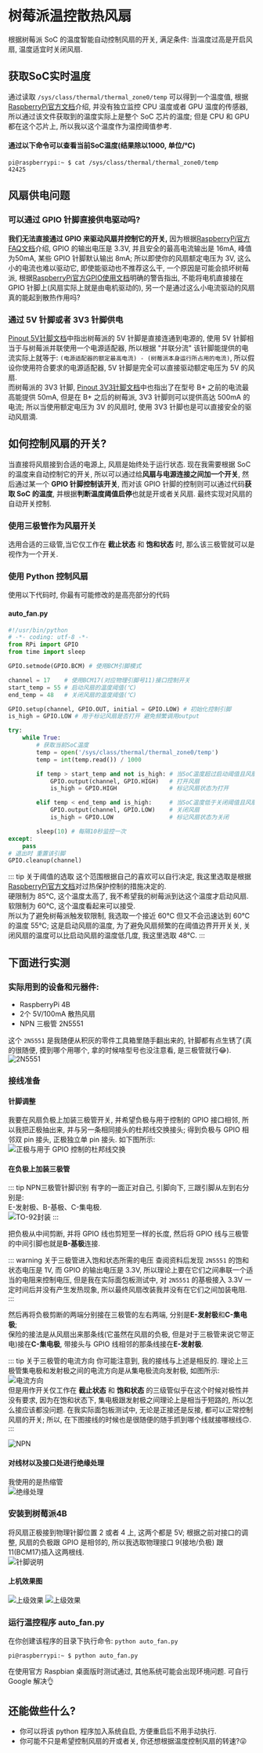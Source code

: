 # 树莓派温控散热风扇
根据树莓派 SoC 的温度智能自动控制风扇的开关, 满足条件: 当温度过高是开启风扇, 温度适宜时关闭风扇.

## 获取SoC实时温度
通过读取 `/sys/class/thermal/thermal_zone0/temp` 可以得到一个温度值, 根据[RaspberryPi官方文档](https://www.raspberrypi.org/documentation/hardware/raspberrypi/frequency-management.md)介绍, 
并没有独立监控 CPU 温度或者 GPU 温度的传感器, 所以通过该文件获取到的温度实际上是整个 SoC 芯片的温度; 但是 CPU 和 GPU 都在这个芯片上, 所以我以这个温度作为温控阈值参考.

#### 通过以下命令可以查看当前SoC温度(结果除以1000, 单位/℃)
```shell script
pi@raspberrypi:~ $ cat /sys/class/thermal/thermal_zone0/temp
42425
```

## 风扇供电问题
### 可以通过 GPIO 针脚直接供电驱动吗?
**我们无法直接通过 GPIO 来驱动风扇并控制它的开关,** 因为根据[RaspberryPi官方FAQ文档](https://www.raspberrypi.org/documentation/faqs/#pi-power)介绍, 
GPIO 的输出电压是 3.3V, 并且安全的最高电流输出是 16mA, 峰值为50mA, 某些 GPIO 针脚默认输出 8mA; 所以即使你的风扇额定电压为 3V, 这么小的电流也难以驱动它, 即使能驱动也不推荐这么干, 一个原因是可能会损坏树莓派, 
根据[RaspberryPi官方GPIO使用文档](https://www.raspberrypi.org/documentation/usage/gpio/README.md)明确的警告指出, 不能将电机直接接在 GPIO 针脚上(风扇实际上就是由电机驱动的), 另一个是通过这么小电流驱动的风扇真的能起到散热作用吗? 

### 通过 5V 针脚或者 3V3 针脚供电
[Pinout 5V针脚文档](https://pinout.xyz/pinout/pin2_5v_power)中指出树莓派的 5V 针脚是直接连通到电源的, 使用 5V 针脚相当于与树莓派并联使用一个电源适配器, 所以根据 "并联分流" 该针脚能提供的电流实际上就等于:
 `(电源适配器的额定最高电流) - (树莓派本身运行所占用的电流)`, 所以假设你使用符合要求的电源适配器, 5V 针脚是完全可以直接驱动额定电压为 5V 的风扇.  
而树莓派的 3V3 针脚, [Pinout 3V3针脚文档](https://pinout.xyz/pinout/pin1_3v3_power)中也指出了在型号 B+ 之前的电流最高能提供 50mA, 但是在 B+ 之后的树莓派, 3V3 针脚则可以提供高达 500mA 的电流; 
所以当使用额定电压为 3V 的风扇时, 使用 3V3 针脚也是可以直接安全的驱动风扇滴.


## 如何控制风扇的开关?
当直接将风扇接到合适的电源上, 风扇是始终处于运行状态. 现在我需要根据 SoC 的温度来自动控制它的开关, 所以可以通过给**风扇与电源连接之间加一个开关**, 然后通过某一个 **GPIO 针脚控制该开关**, 而对该 GPIO 针脚的控制则可以通过代码**获取 SoC 的温度**, 
并根据**判断温度阈值启停**也就是开或者关风扇. 最终实现对风扇的自动开关控制.

### 使用三极管作为风扇开关
选用合适的三级管,当它仅工作在 **截止状态** 和 **饱和状态** 时, 那么该三极管就可以是视作为一个开关.

### 使用 Python 控制风扇
使用以下代码时, 你最有可能修改的是高亮部分的代码
#### auto_fan.py
```python {8,9,10}
#!/usr/bin/python
# -*- coding: utf-8 -*-
from RPi import GPIO
from time import sleep

GPIO.setmode(GPIO.BCM) # 使用BCM引脚模式

channel = 17    # 使用BCM17(对应物理引脚号11)接口控制开关
start_temp = 55 # 启动风扇的温度阈值(℃)
end_temp = 48   # 关闭风扇的温度阈值(℃)

GPIO.setup(channel, GPIO.OUT, initial = GPIO.LOW) # 初始化控制引脚
is_high = GPIO.LOW # 用于标记风扇是否打开 避免频繁调用output

try:
    while True:
        # 获取当前SoC温度
        temp = open('/sys/class/thermal/thermal_zone0/temp')
        temp = int(temp.read()) / 1000

        if temp > start_temp and not is_high: # 当SoC温度超过启动阈值且风扇处于关闭状态
            GPIO.output(channel, GPIO.HIGH)   # 打开风扇
            is_high = GPIO.HIGH               # 标记风扇状态为打开

        elif temp < end_temp and is_high:     # 当SoC温度低于关闭阈值且风扇处于打开状态
            GPIO.output(channel, GPIO.LOW)    # 关闭风扇
            is_high = GPIO.LOW                # 标记风扇状态为关闭

        sleep(10) # 每隔10秒监控一次
except:
    pass
# 退出时 重置该引脚
GPIO.cleanup(channel)
```
::: tip 关于阈值的选取
这个范围根据自己的喜欢可以自行决定, 我这里选取是根据[RaspberryPi官方文档](https://www.raspberrypi.org/documentation/hardware/raspberrypi/frequency-management.md)对过热保护控制的措施决定的.   
硬限制为 85℃, 这个温度太高了, 我不希望我的树莓派到达这个温度才启动风扇.  
软限制为 60℃, 这个温度看起来可以接受.  
所以为了避免树莓派触发软限制, 我选取一个接近 60℃ 但又不会迅速达到 60℃ 的温度 55℃; 这是启动风扇的温度, 
为了避免风扇频繁的在阈值边界开开关关, 关闭风扇的温度可以比启动风扇的温度低几度, 我这里选取 48℃.
:::

## 下面进行实测
### 实际用到的设备和元器件:
- RaspberryPi 4B
- 2个 5V/100mA 散热风扇
- NPN 三极管 2N5551

这个 `2N5551` 是我随便从积灰的零件工具箱里随手翻出来的, 针脚都有点生锈了(真的很随便, 摸到哪个用哪个, 拿的时候啥型号也没注意看, 是三极管就行😂).  
![2N5551](../img/raspberrypi4b-fan-2n5551.jpg)

### 接线准备
#### 针脚调整
我要在风扇负极上加装三极管开关, 并希望负极与用于控制的 GPIO 接口相邻, 所以我把正极抽出来, 并与另一条相同接头的杜邦线交换接头; 得到负极与 GPIO 相邻双 pin 接头, 正极独立单 pin 接头. 如下图所示:  
![正极与用于 GPIO 控制的杜邦线交换](../img/raspberry-pi-auto-fan_0.jpg)

#### 在负极上加装三极管
::: tip NPN三极管针脚识别
有字的一面正对自己, 引脚向下, 三跟引脚从左到右分别是:  
E-发射极、B-基极、C-集电极.  
![TO-92封装](../img/raspberry-pi-auto-fan_1.png)
:::

把负极从中间剪断, 并将 GPIO 线也剪短至一样的长度, 然后将 GPIO 线与三极管的中间引脚也就是**B-基极**连接.

::: warning 关于三极管进入饱和状态所需的电压
查阅资料后发现 `2N5551` 的饱和状态电压是 1V, 而 GPIO 的输出电压是 3.3V, 所以理论上要在它们之间串联一个适当的电阻来控制电压, 但是我在实际面包板测试中, 对 `2N5551` 的基极接入 3.3V 一定时间后并没有产生发热现象, 所以最终风扇改装我并没有在它们之间加装电阻.
:::  

然后再将负极剪断的两端分别接在三极管的左右两端, 分别是**E-发射极**和**C-集电极**;  
保险的接法是从风扇出来那条线(它虽然在风扇的负极, 但是对于三极管来说它带正电)接在**C-集电极**, 带接头与 GPIO 线相邻的那条线接在**E-发射极**.

::: tip 关于三极管的电流方向
你可能注意到, 我的接线与上述是相反的. 理论上三极管集电极和发射极之间的电流方向是从集电极流向发射极, 如图所示:  
![电流方向](../img/raspberry-pi-auto-fan_3.png)  
但是用作开关仅工作在 **截止状态** 和 **饱和状态** 的三级管似乎在这个时候对极性并没有要求, 因为在饱和状态下, 集电极跟发射极之间理论上是相当于短路的, 所以怎么接应该都没问题. 
在我实际面包板测试中, 无论是正接还是反接, 都可以正常控制风扇的开关; 所以, 在下图接线的时候也是很随便的随手抓到哪个线就接哪根线🙃.
:::

![NPN](../img/raspberry-pi-auto-fan_2.jpg)

#### 对线材以及接口处进行绝缘处理
我使用的是热缩管  
![绝缘处理](../img/raspberry-pi-auto-fan_4.jpg)

### 安装到树莓派4B
将风扇正极接到物理针脚位置 2 或者 4 上, 这两个都是 5V; 根据之前对接口的调整, 风扇的负极跟 GPIO 是相邻的, 所以我选取物理接口 9(接地/负极) 跟 11(BCM17)插入这两根线.  
![针脚说明](../img/raspberry-pi-auto-fan_7.png)


#### 上机效果图
![上级效果](../img/raspberry-pi-auto-fan_6.jpg)
![上级效果](../img/raspberry-pi-auto-fan_5.jpg)

### 运行温控程序 auto_fan.py
在你创建该程序的目录下执行命令: `python auto_fan.py`
```shell script
pi@raspberrypi:~ $ python auto_fan.py
```
在使用官方 Raspbian 桌面版时测试通过, 其他系统可能会出现环境问题. 可自行 Google 解决👌

## 还能做些什么?
- 你可以将该 python 程序加入系统自启, 方便重启后不用手动执行.
- 你可能不只是希望控制风扇的开或者关, 你还想根据温度控制风扇的转速?😜
